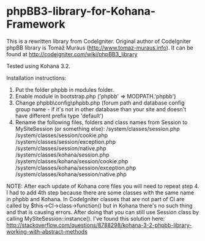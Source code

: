 phpBB3-library-for-Kohana-Framework
===================================
This is a rewritten library from CodeIgniter. 
Original author of CodeIgniter phpBB library is Tomaž Muraus (http://www.tomaz-muraus.info). It can be found at http://codeigniter.com/wiki/phpBB3_library

Tested using Kohana 3.2.

Installation instructions:
1. Put the folder phpbb in modules folder.
2. Enable module in bootstrap.php ('phpbb' => MODPATH.'phpbb')
3. Change phpbb\config\phpbb.php (forum path and database config group name - if it's not in other database than your site and doesn't have different prefix type 'default')
4. Rename the following files, folders and class names from Session to MySiteSession (or something else):
/system/classes/session.php
/system/classes/session/cookie.php
/system/classes/session/exception.php
/system/classes/session/native.php
/system/classes/kohana/session.php
/system/classes/kohana/session/cookie.php
/system/classes/kohana/session/exception.php
/system/classes/kohana/session/native.php

NOTE: After each update of Kohana core files you will need to repeat step 4. I had to add 4th step because there are some classes with the same name in phpbb and Kohana. In CodeIgniter classes that are not part of CI are called by $this->CI->class->function() but in Kohana there's no such thing and that is causing errors. After doing that you can still use Session class by calling MySiteSession::instance(). I've found this solution here: http://stackoverflow.com/questions/8788298/kohana-3-2-phpbb-library-working-with-abstract-methods